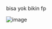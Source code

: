 bisa yok bikin fp

![image](https://user-images.githubusercontent.com/68428942/122923721-2c2f1800-d38f-11eb-93a6-73b979bb4e11.png)
